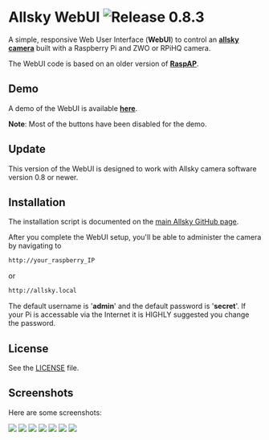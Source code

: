 # Allsky WebUI ![Release 0.8.3](https://img.shields.io/badge/Release-0.8.3-green.svg) 
A simple, responsive Web User Interface (**WebUI**) to control an [**allsky camera**](https://github.com/thomasjacquin/allsky)
built with a Raspberry Pi and ZWO or RPiHQ camera.

The WebUI code is based on an older version of [**RaspAP**](https://github.com/billz/raspap-webgui).


## Demo
A demo of the WebUI is available [**here**](http://thomasjacquin.com/allsky-portal). 

**Note**: Most of the buttons have been disabled for the demo.


## Update
This version of the WebUI is designed to work with Allsky camera software version 0.8 or newer.


## Installation
The installation script is documented on the [main Allsky GitHub page](https://github.com/thomasjacquin/allsky).

After you complete the WebUI setup, you'll be able to administer the camera by navigating to
```sh
http://your_raspberry_IP
```
or
```sh
http://allsky.local
```

The default username is '**admin**' and the default password is '**secret**'.  If your Pi is accessable via the Internet it is HIGHLY suggested you change the password.

## License
See the [LICENSE](./LICENSE) file.


## Screenshots
Here are some screenshots:

![](http://www.thomasjacquin.com/allsky-portal/screenshots/connection-info.jpg)
![](http://www.thomasjacquin.com/allsky-portal/screenshots/camera-settings.jpg)
![](http://www.thomasjacquin.com/allsky-portal/screenshots/wifi-list.jpg)
![](http://www.thomasjacquin.com/allsky-portal/screenshots/change-password.jpg)
![](http://www.thomasjacquin.com/allsky-portal/screenshots/days-list.jpg)
![](http://www.thomasjacquin.com/allsky-portal/screenshots/images-list.jpg)
![](http://www.thomasjacquin.com/allsky-portal/screenshots/system-info.jpg)
